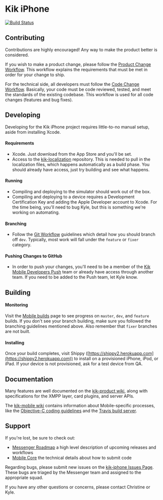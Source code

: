 Kik iPhone
==========

[![Build Status](https://magnum.travis-ci.com/kikinteractive/kik-iphone.svg?token=4dFpnBywgd3mXcxi9qzH&branch=dev)](https://magnum.travis-ci.com/kikinteractive/kik-iphone)

Contributing
---------------------------

Contributions are highly encouraged! Any way to make the product better is considered.

If you wish to make a product change, please follow the [Product Change Workflow](https://trello.com/c/CQiMXY7W/169-how-do-i-get-a-product-change-into-the-messenger). This workflow explains the requirements that must be met in order for your change to ship.

For the technical side, all developers must follow the [Code Change Workflow](https://trello.com/c/sxkhANzI/27-how-do-i-submit-mobile-code). Basically, your code must be code reviewed, tested, and meet the standards of the existing codebase. This workflow is used for all code changes (features and bug fixes).

Developing
----------

Developing for the Kik iPhone project requires little-to-no manual setup, aside from installing Xcode.

#### Requirements

- Xcode. Just download from the App Store and you'll be set.
- Access to the [kik-localization](https://github.com/kikinteractive/kik-localization) repository. This is needed to pull in the localization files, which happens automatically as a build phase. You should already have access, just try building and see what happens.

#### Running

- Compiling and deploying to the simulator should work out of the box.
- Compiling and deploying to a device requires a Development Certification Key and adding the Apple Developer account to Xcode. For the time being, you'll need to bug Kyle, but this is something we're working on automating.

#### Branching

- Follow the [Git Workflow](https://github.com/kikinteractive/kik-mobile/wiki/Git-Workflow) guidelines which detail how you should branch off `dev`. Typically, most work will fall under the `feature` or `fixer` category.

#### Pushing Changes to GitHub

- In order to push your changes, you'll need to be a member of the [Kik Mobile Developers Push](https://github.com/orgs/kikinteractive/teams/kik-mobile-developers-push) team or already have access through another team. If you need to be added to the Push team, let Kyle know.


Building
------

#### Monitoring

Visit the [Mobile builds](https://mobile.kik.com/builds) page to see progress on `master`, `dev`, and `feature` builds. If you don't see your branch building, make sure you followed the branching guidelines mentioned above. Also remember that `fixer` branches are not built.

#### Installing

Once your build completes, visit Shippy ([https://shippy2.herokuapp.com](https://shippy2.herokuapp.com)) to install on a provisioned iPhone, iPod, or iPad. If your device is not provisioned, ask for a test device from QA.

Documentation
-------------

Many features are well documented on the [kik-product wiki](https://github.com/kikinteractive/kik-product/wiki), along with specifications for the XMPP layer, card plugins, and server APIs.

The [kik-mobile wiki](https://github.com/kikinteractive/kik-mobile/wiki) contains information about Mobile-specific processes, like the [Objective-C coding guidelines](https://github.com/kikinteractive/kik-iphone/wiki/Objective-C-Coding-Guidelines) and the [Travis build server](https://github.com/kikinteractive/kik-mobile/wiki/Travis).

Support
-------

If you're lost, be sure to check out: 
- [Messenger Roadmap](https://trello.com/b/NR3UIXuv/messenger-roadmap) a high level description of upcoming releases and workflows
- [Mobile Core](https://trello.com/b/qoA9jMwg/mobile-core) the technical details about how to submit code

Regarding bugs, please submit new issues on the [kik-iphone Issues Page](https://www.github.com/kikinteractive/kik-iphone/issues). These bugs are triaged by the Messenger team and assigned to the appropriate squad.

If you have any other questions or concerns, please contact Christine or Kyle.
